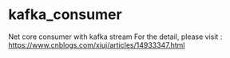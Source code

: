 # kafka_consumer
Net core consumer with kafka stream
For the detail, please visit : https://www.cnblogs.com/xiuj/articles/14933347.html
